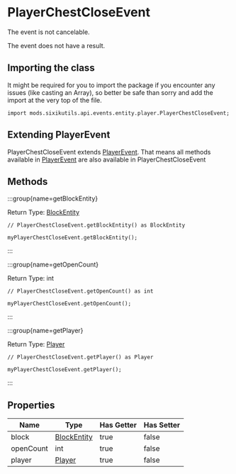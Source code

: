 # PlayerChestCloseEvent

The event is not cancelable.

The event does not have a result.

## Importing the class

It might be required for you to import the package if you encounter any issues (like casting an Array), so better be safe than sorry and add the import at the very top of the file.
```zenscript
import mods.sixikutils.api.events.entity.player.PlayerChestCloseEvent;
```


## Extending PlayerEvent

PlayerChestCloseEvent extends [PlayerEvent](/forge/api/event/entity/player/PlayerEvent). That means all methods available in [PlayerEvent](/forge/api/event/entity/player/PlayerEvent) are also available in PlayerChestCloseEvent

## Methods

:::group{name=getBlockEntity}

Return Type: [BlockEntity](/mods/sixikutils/utils/block/ExpandBlockEntity)

```zenscript
// PlayerChestCloseEvent.getBlockEntity() as BlockEntity

myPlayerChestCloseEvent.getBlockEntity();
```

:::

:::group{name=getOpenCount}

Return Type: int

```zenscript
// PlayerChestCloseEvent.getOpenCount() as int

myPlayerChestCloseEvent.getOpenCount();
```

:::

:::group{name=getPlayer}

Return Type: [Player](/mods/sixikutils/curios/player/Player)

```zenscript
// PlayerChestCloseEvent.getPlayer() as Player

myPlayerChestCloseEvent.getPlayer();
```

:::


## Properties

|   Name    |                             Type                              | Has Getter | Has Setter |
|-----------|---------------------------------------------------------------|------------|------------|
| block     | [BlockEntity](/mods/sixikutils/utils/block/ExpandBlockEntity) | true       | false      |
| openCount | int                                                           | true       | false      |
| player    | [Player](/mods/sixikutils/curios/player/Player)               | true       | false      |

